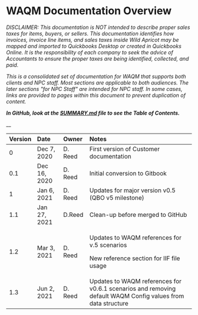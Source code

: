 # WAQM Documentation Overview

_DISCLAIMER: This documentation is NOT intended to describe proper sales taxes for items, buyers, or sellers. This documentation identifies how invoices, invoice line items, and sales taxes inside Wild Apricot may be mapped and imported to Quickbooks Desktop or created in Quickbooks Online. It is the responsibility of each company to seek the advice of Accountants to ensure the proper taxes are being identified, collected, and paid._ 

_This is a consolidated set of documentation for WAQM that supports both clients and NPC staff.   Most sections are applicable to both audiences.   The later sections "for NPC Staff" are intended for NPC staff.   In some cases, links are provided to pages within this document to prevent duplication of content._

_**In GitHub, look at the [SUMMARY.md](/SUMMARY.md) file to see the Table of Contents.**_

 __

<table>
  <thead>
    <tr>
      <th style="text-align:left"><b>Version</b>
      </th>
      <th style="text-align:left"><b>Date</b>
      </th>
      <th style="text-align:left"><b>Owner</b>
      </th>
      <th style="text-align:left"><b>Notes</b>
      </th>
    </tr>
  </thead>
  <tbody>
    <tr>
      <td style="text-align:left">0</td>
      <td style="text-align:left">Dec 7, 2020</td>
      <td style="text-align:left">D. Reed</td>
      <td style="text-align:left">First version of Customer documentation</td>
    </tr>
    <tr>
      <td style="text-align:left">0.1</td>
      <td style="text-align:left">Dec 16, 2020</td>
      <td style="text-align:left">D. Reed</td>
      <td style="text-align:left">Initial conversion to Gitbook</td>
    </tr>
    <tr>
      <td style="text-align:left">1</td>
      <td style="text-align:left">Jan 6, 2021</td>
      <td style="text-align:left">D. Reed</td>
      <td style="text-align:left">Updates for major version v0.5 (QBO v5 milestone)</td>
    </tr>
    <tr>
      <td style="text-align:left">1.1</td>
      <td style="text-align:left">Jan 27, 2021</td>
      <td style="text-align:left">D.Reed</td>
      <td style="text-align:left">Clean-up before merged to GitHub</td>
    </tr>
    <tr>
      <td style="text-align:left">1.2</td>
      <td style="text-align:left">Mar 3, 2021</td>
      <td style="text-align:left">D. Reed</td>
      <td style="text-align:left">
        <p>Updates to WAQM references for v.5 scenarios</p>
        <p>New reference section for IIF file usage</p>
      </td>
    </tr>
    <tr>
      <td style="text-align:left">1.3</td>
      <td style="text-align:left">Jun 2, 2021</td>
      <td style="text-align:left">D. Reed</td>
      <td style="text-align:left">Updates to WAQM references for v0.6.1 scenarios and removing default WAQM
        Config values from data structure</td>
    </tr>
  </tbody>
</table>

## 


